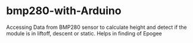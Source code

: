 # bmp280-with-Arduino
Accessing Data from BMP280 sensor to calculate height and detect if the module is in liftoff, descent or static.
Helps in finding of Epogee
